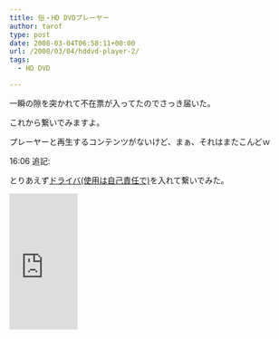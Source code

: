 ```yaml
---
title: 俗・HD DVDプレーヤー
author: tarof
type: post
date: 2008-03-04T06:58:11+00:00
url: /2008/03/04/hddvd-player-2/
tags:
  - HD DVD

---
```

一瞬の隙を突かれて不在票が入ってたのでさっき届いた。
  
これから繋いでみますよ。

プレーヤーと再生するコンテンツがないけど、まぁ、それはまたこんどｗ

16:06 追記:
  
とりあえず[ドライバ(使用は自己責任で)][1]を入れて繋いでみた。

<!--more-->


  
<iframe src="http://rcm-jp.amazon.co.jp/e/cm?t=maplefactory-22&#038;o=9&#038;p=8&#038;l=as1&#038;asins=B000FSEM56&#038;fc1=000000&#038;IS2=1&#038;lt1=_blank&#038;lc1=0000FF&#038;bc1=FFFFFF&#038;bg1=FFFFFF&#038;f=ifr&#038;nou=1" style="width:120px;height:240px;" scrolling="no" marginwidth="0" marginheight="0" frameborder="0"></iframe>

 [1]: http://www.google.com/search?q=XBOX360-1.HD-DVDRom.UDF.Reader.v2.5.WindowsXP-BluePrint.rar
